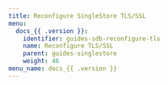 ```yaml
---
title: Reconfigure SingleStore TLS/SSL
menu:
  docs_{{ .version }}:
    identifier: guides-sdb-reconfigure-tls
    name: Reconfigure TLS/SSL
    parent: guides-singlestore
    weight: 46
menu_name: docs_{{ .version }}
---
```

